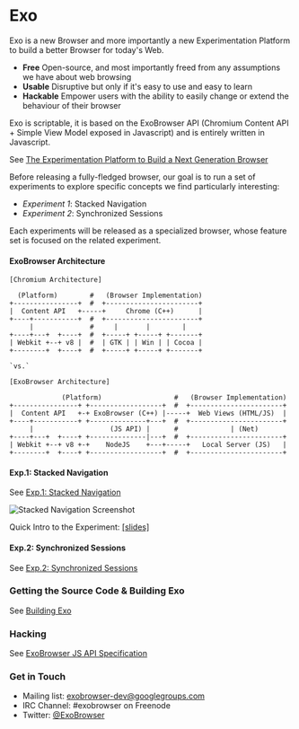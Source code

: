Exo
====


Exo is a new Browser and more importantly a new Experimentation Platform to build a better Browser for today's Web.

- **Free** Open-source, and most importantly freed from any assumptions we have about web browsing
- **Usable** Disruptive but only if it's easy to use and easy to learn
- **Hackable** Empower users with the ability to easily change or extend the behaviour of their browser

Exo is scriptable, it is based on the ExoBrowser API (Chromium Content API + Simple View Model exposed in Javascript) and is entirely written in Javascript.

See [The Experimentation Platform to Build a Next Generation Browser](https://github.com/spolu/exo/wiki/The-Experimentation-Platform-to-Build-a-Next-generation-Web-Browser)

Before releasing a fully-fledged browser, our goal is to run a set of experiments to explore specific concepts we find particularly interesting: 

- *Experiment 1*: Stacked Navigation
- *Experiment 2*: Synchronized Sessions

Each experiments will be released as a specialized browser, whose feature set is focused on the related experiment. 

#### ExoBrowser Architecture

```
[Chromium Architecture]
  
  (Platform)        #   (Browser Implementation)
+----------------+  #  +-----------------------+
|  Content API   +-----+     Chrome (C++)      |
+----+-----------+  #  +-----------------------+
     |              #     |       |        |
+----+---+  +----+  #  +-----+ +-----+ +-------+
| Webkit +--+ v8 |  #  | GTK | | Win | | Cocoa |
+--------+  +----+  #  +-----+ +-----+ +-------+

`vs.`

[ExoBrowser Architecture]

             (Platform)                  #   (Browser Implementation)
+----------------+ +------------------+  #  +-----------------------+
|  Content API   +-+ ExoBrowser (C++) |-----+  Web Views (HTML/JS)  |
+----+-----------+ +--------------+---+  #  +-----------------------+
     |                   (JS API) |      #             | (Net)      
+----+---+  +----+ +--------------|---+  #  +-----------------------+
| Webkit +--+ v8 +-+    NodeJS    +---+-----+   Local Server (JS)   |
+--------+  +----+ +------------------+  #  +-----------------------+
```

#### Exp.1: Stacked Navigation

See [Exp.1: Stacked Navigation](https://github.com/spolu/exo/wiki/Exp.1:-Stacked-Navigation)

![Stacked Navigation Screenshot](https://f.cloud.github.com/assets/15067/1078722/b7909be6-1531-11e3-837b-1764eab48739.png)

Quick Intro to the Experiment: [[slides]](http://slid.es/stanislaspolu/exo-exp1)


#### Exp.2: Synchronized Sessions

See [Exp.2: Synchronized Sessions](https://github.com/spolu/exo/wiki/Exp.2:-Synchronized-Sessions)

### Getting the Source Code & Building Exo

See [Building Exo](https://github.com/spolu/exo/wiki/Building-Exo)

### Hacking

See [ExoBrowser JS API Specification](https://github.com/spolu/exo/blob/master/API.md)

### Get in Touch

- Mailing list: [exobrowser-dev@googlegroups.com](https://groups.google.com/forum/#!forum/exobrowser-dev)
- IRC Channel: #exobrowser on Freenode
- Twitter: [@ExoBrowser](https://twitter.com/ExoBrowser)


